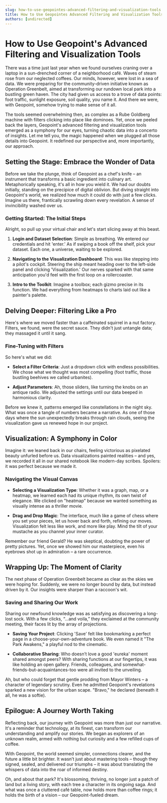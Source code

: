 ```yaml
---
slug: how-to-use-geopointes-advanced-filtering-and-visualization-tools
title: How to Use Geopointes Advanced Filtering and Visualization Tools
authors: [undirected]
---
```



# How to Use Geopoint's Advanced Filtering and Visualization Tools

There was a time just last year when we found ourselves craning over a laptop in a sun-drenched corner of a neighborhood café. Waves of steam rose from our neglected coffees. Our minds, however, were lost in a sea of data. We were preparing for the community-driven initiative known as Operation Greenbelt, aimed at transforming our rundown local park into a bustling green haven. The city had given us access to a trove of data points: foot traffic, sunlight exposure, soil quality, you name it. And there we were, with Geopoint, somehow trying to make sense of it all.

The tools seemed overwhelming then, as complex as a Rube Goldberg machine with filters clicking into place like dominoes. Yet, once we peeled back the layers, Geopoint's advanced filtering and visualization tools emerged as a symphony for our eyes, turning chaotic data into a concerto of insights. Let me tell you, the magic happened when we plugged all those details into Geopoint. It redefined our perspective and, more importantly, our approach.

## Setting the Stage: Embrace the Wonder of Data

Before we take the plunge, think of Geopoint as a chef's knife – an instrument that transforms a basic ingredient into culinary art. Metaphorically speaking, it's all in how you wield it. We had our doubts initially, standing on the precipice of digital oblivion. But diving straight into Geopoint's world, we realized how much it could do with just a few clicks. Imagine us there, frantically scrawling down every revelation. A sense of invincibility washed over us.

### Getting Started: The Initial Steps

Alright, so pull up your virtual chair and let's start slicing away at this beast.

1. **Login and Dataset Selection**: Simple as breathing. We entered our credentials and hit 'enter.' As if swiping a book off the shelf, pick your dataset. Each one, a universe, waiting to be explored.

2. **Navigating to the Visualization Dashboard**: This was like stepping into a pilot's cockpit. Steering the ship meant heading over to the left-side panel and clicking 'Visualization.' Our nerves sparked with that same anticipation you'd feel with the first loop on a rollercoaster.

3. **Intro to the Toolkit**: Imagine a toolbox; each gizmo precise in its function. We had everything from heatmaps to charts laid out like a painter's palette.

## Delving Deeper: Filtering Like a Pro

Here's where we moved faster than a caffeinated squirrel in a nut factory. Filters, we found, were the secret sauce. They didn't just untangle data; they massaged it until it sang.

### Fine-Tuning with Filters

So here's what we did:

- **Select a Filter Criteria**: Just a dropdown click with endless possibilities. We chose what we thought was most compelling (foot traffic, those bustling beehives we called urbanites).

- **Adjust Parameters**: Ah, those sliders, like turning the knobs on an antique radio. We adjusted the settings until our data beeped in harmonious clarity.

Before we knew it, patterns emerged like constellations in the night sky. What was once a tangle of numbers became a narrative. As one of those days where the sun unexpectedly breaks through rain clouds, seeing the visualization gave us renewed hope in our project.

## Visualization: A Symphony in Color

Imagine it: we leaned back in our chairs, feeling victorious as pixelated beauty unfurled before us. Data visualizations painted realities – and yes, we recorded it all in our shared notebook like modern-day scribes. Spoilers: it was perfect because we made it.

### Navigating the Visual Canvas

- **Selecting a Visualization Type**: Whether it was a graph, map, or a heatmap, we learned each had its unique rhythm, its own twist of elegance. We clicked on "heatmap" because we wanted something as visually intense as a thriller movie.

- **Drag and Drop Magic**: The interface, much like a game of chess where you set your pieces, let us hover back and forth, refining our moves. Visualization felt less like work, and more like play. Mind the tilt of your mustache as you channel your inner curator.

Remember our friend Gerald? He was skeptical, doubting the power of pretty pictures. Yet, once we showed him our masterpiece, even his eyebrows shot up in admiration – a rare occurrence.

## Wrapping Up: The Moment of Clarity

The next phase of Operation Greenbelt became as clear as the skies we were hoping for. Suddenly, we were no longer bound by data, but instead driven by it. Our insights were sharper than a raccoon's wit. 

### Saving and Sharing Our Work

Sharing our newfound knowledge was as satisfying as discovering a long-lost sock. With a few clicks, “…and voila,” they exclaimed at the community meeting, their faces lit by the array of projections.

- **Saving Your Project**: Clicking 'Save' felt like bookmarking a perfect page in a choose-your-own-adventure book. We even named it "The Park Awakens," a playful nod to the cinematic.

- **Collaborative Sharing**: Who doesn’t love a good 'eureka' moment shared amongst peers? With sharing functions at our fingertips, it was like holding an open gallery. Friends, colleagues, and somewhat-friends-but-acquaintances-too were all invited to the unveiling.

Ah, but who could forget that gentle prodding from Mayor Winters – a character of legendary scrutiny. Even he admitted Geopoint's revelations sparked a new vision for the urban scape. "Bravo," he declared (beneath it all, he was a softie).

## Epilogue: A Journey Worth Taking

Reflecting back, our journey with Geopoint was more than just our narrative. It's a reminder that technology, at its finest, can transform our understanding and amplify our stories. We began as explorers of an unknown realm, armed with nothing but curiosity and a few refilled cups of coffee. 

With Geopoint, the world seemed simpler, connections clearer, and the future a little bit brighter. It wasn’t just about mastering tools – though they signed, sealed, and delivered our triumphs – it was about translating the whispers of data into the roar of informed destiny.

Oh, and about that park? It's blossoming, thriving, no longer just a patch of land but a living story, with each tree a character in its ongoing saga. And what was once a cluttered café table, now holds more than coffee rings; it holds the birth of a vision – our Geopoint-fueled dream.